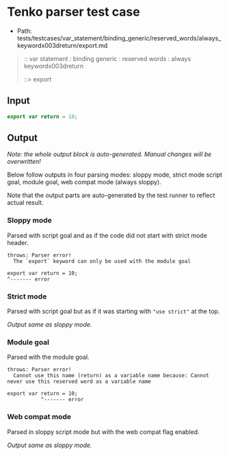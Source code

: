 # Tenko parser test case

- Path: tests/testcases/var_statement/binding_generic/reserved_words/always_keywordx003dreturn/export.md

> :: var statement : binding generic : reserved words : always keywordx003dreturn
>
> ::> export

## Input

`````js
export var return = 10;
`````

## Output

_Note: the whole output block is auto-generated. Manual changes will be overwritten!_

Below follow outputs in four parsing modes: sloppy mode, strict mode script goal, module goal, web compat mode (always sloppy).

Note that the output parts are auto-generated by the test runner to reflect actual result.

### Sloppy mode

Parsed with script goal and as if the code did not start with strict mode header.

`````
throws: Parser error!
  The `export` keyword can only be used with the module goal

export var return = 10;
^------- error
`````

### Strict mode

Parsed with script goal but as if it was starting with `"use strict"` at the top.

_Output same as sloppy mode._

### Module goal

Parsed with the module goal.

`````
throws: Parser error!
  Cannot use this name (return) as a variable name because: Cannot never use this reserved word as a variable name

export var return = 10;
           ^------- error
`````


### Web compat mode

Parsed in sloppy script mode but with the web compat flag enabled.

_Output same as sloppy mode._
